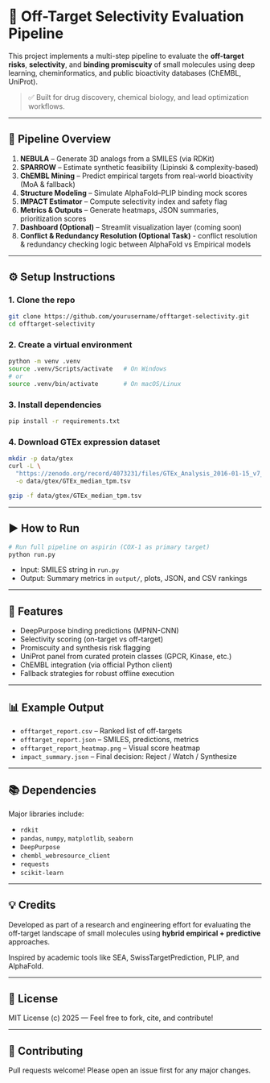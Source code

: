 # 🧪 Off-Target Selectivity Evaluation Pipeline

This project implements a multi-step pipeline to evaluate the **off-target risks**, **selectivity**, and **binding promiscuity** of small molecules using deep learning, cheminformatics, and public bioactivity databases (ChEMBL, UniProt).

> ✅ Built for drug discovery, chemical biology, and lead optimization workflows.

---

## 🚀 Pipeline Overview

1. **NEBULA** – Generate 3D analogs from a SMILES (via RDKit)
2. **SPARROW** – Estimate synthetic feasibility (Lipinski & complexity-based)
3. **ChEMBL Mining** – Predict empirical targets from real-world bioactivity (MoA & fallback)
4. **Structure Modeling** – Simulate AlphaFold–PLIP binding mock scores
5. **IMPACT Estimator** – Compute selectivity index and safety flag
6. **Metrics & Outputs** – Generate heatmaps, JSON summaries, prioritization scores
7. **Dashboard (Optional)** – Streamlit visualization layer (coming soon)
8. **Conflict & Redundancy Resolution (Optional Task)** - conflict resolution & redundancy checking logic between AlphaFold vs Empirical
   models

---

## ⚙️ Setup Instructions

### 1. Clone the repo

```bash
git clone https://github.com/yourusername/offtarget-selectivity.git
cd offtarget-selectivity
```

### 2. Create a virtual environment

```bash
python -m venv .venv
source .venv/Scripts/activate   # On Windows
# or
source .venv/bin/activate       # On macOS/Linux
```

### 3. Install dependencies

```bash
pip install -r requirements.txt
```

### 4. Download GTEx expression dataset

```bash
mkdir -p data/gtex
curl -L \
  "https://zenodo.org/record/4073231/files/GTEx_Analysis_2016-01-15_v7_RNASeQCv1.1.8_gene_median_tpm.tsv" \
  -o data/gtex/GTEx_median_tpm.tsv

gzip -f data/gtex/GTEx_median_tpm.tsv
```

---

## ▶️ How to Run

```bash
# Run full pipeline on aspirin (COX-1 as primary target)
python run.py
```

- Input: SMILES string in `run.py`
- Output: Summary metrics in `output/`, plots, JSON, and CSV rankings

---

## 🧠 Features

- DeepPurpose binding predictions (MPNN-CNN)
- Selectivity scoring (on-target vs off-target)
- Promiscuity and synthesis risk flagging
- UniProt panel from curated protein classes (GPCR, Kinase, etc.)
- ChEMBL integration (via official Python client)
- Fallback strategies for robust offline execution

---

## 📊 Example Output

- `offtarget_report.csv` – Ranked list of off-targets
- `offtarget_report.json` – SMILES, predictions, metrics
- `offtarget_report_heatmap.png` – Visual score heatmap
- `impact_summary.json` – Final decision: Reject / Watch / Synthesize

---

## 📚 Dependencies

Major libraries include:

- `rdkit`
- `pandas`, `numpy`, `matplotlib`, `seaborn`
- `DeepPurpose`
- `chembl_webresource_client`
- `requests`
- `scikit-learn`

---

## 💡 Credits

Developed as part of a research and engineering effort for evaluating the off-target landscape of small molecules using **hybrid empirical + predictive** approaches.

Inspired by academic tools like SEA, SwissTargetPrediction, PLIP, and AlphaFold.

---

## 📄 License

MIT License (c) 2025 — Feel free to fork, cite, and contribute!

---

## 🤝 Contributing

Pull requests welcome! Please open an issue first for any major changes.
